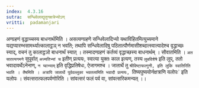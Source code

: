 ```yaml
---
index:  4.3.16
sutra:  सन्धिवेलाद्यृतुनक्षत्रेभ्योऽण्
vritti:  padamanjari
---
```


अण्ग्रहणं वृद्धाच्चस्य बाधनार्थमिति । असत्यण्ग्रहणे सन्धिवेलादिभ्यो यथाविहितमित्युच्यमाने यद्यप्यारम्भसामर्थ्यात्कालाट्ठञ् न भवति; तथापि सन्धिवेलादिषु पठितात्पौर्णमासीशब्दात्स्वात्यादेश्च वृद्धाच्छः स्याद्, वचनं तु कालाट्ठञो बाधनार्थं स्यात् । तस्मादण्ग्रहणं कर्तव्यं वृद्धाच्छस्य बाधनार्थम् । सौवातमिति । `अत सातत्यगमने` सुपूर्वात् `अज्यतिभ्यां च` इतीण् प्रत्ययः, स्वात्या युक्तः काल इत्यण्, तस्य `लुबविशेषे` इति लुप्, ततो भवादावर्थेऽनेनाण्, `न य्वाभ्याम्` इति वृद्धिप्रतिषेधः, ऐजागमश्च । जातार्थे तु `श्रीविष्टाफल्गुनी, इति लुकि स्वातिरिति भवति । तैषमिति । अत्रापि जातार्थे पूर्ववल्लुका भवतव्यमिति भवादौ प्रत्ययः, `तिष्यपुष्ययोर्नक्षत्राणि यलोपः` इति यलोपः । संवत्सरात्फलपर्वणोरिति । सांवत्सरं फलं पर्व वा, सांवत्सरिकमन्यत् ।।
